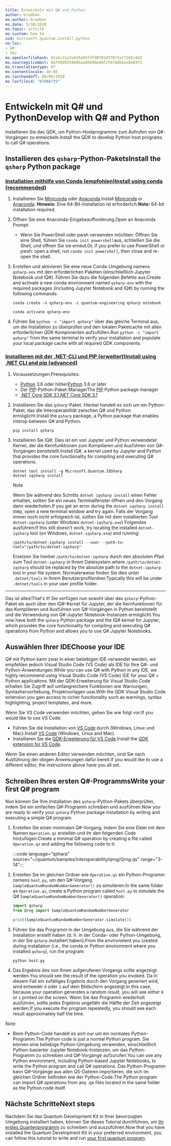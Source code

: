 ```yaml
---
title: Entwickeln mit Q# und Python
author: bradben
ms.author: bradben
ms.date: 5/30/2020
ms.topic: article
ms.custom: how-to
uid: microsoft.quantum.install.python
no-loc:
- Q#
- $$v
ms.openlocfilehash: 01a5c31a7a920a69f4f90701d370f3a772d2c4d2
ms.sourcegitcommit: 6bf99d93590d6aa80490e88f2fd74dbbee8e0371
ms.translationtype: HT
ms.contentlocale: de-DE
ms.lasthandoff: 08/06/2020
ms.locfileid: "87866739"
---
```

# <a name="develop-with-no-locq-and-python"></a><span data-ttu-id="a4836-102">Entwickeln mit Q# und Python</span><span class="sxs-lookup"><span data-stu-id="a4836-102">Develop with Q# and Python</span></span>

<span data-ttu-id="a4836-103">Installieren Sie das QDK, um Python-Hostprogramme zum Aufrufen von Q#-Vorgängen zu entwickeln.</span><span class="sxs-lookup"><span data-stu-id="a4836-103">Install the QDK to develop Python host programs to call Q# operations.</span></span>

## <a name="install-the-qsharp-python-package"></a><span data-ttu-id="a4836-104">Installieren des `qsharp`-Python-Pakets</span><span class="sxs-lookup"><span data-stu-id="a4836-104">Install the `qsharp` Python package</span></span>

### <a name="install-using-conda-recommended"></a>[<span data-ttu-id="a4836-105">Installation mithilfe von Conda (empfohlen)</span><span class="sxs-lookup"><span data-stu-id="a4836-105">Install using conda (recommended)</span></span>](#tab/tabid-conda)

1. <span data-ttu-id="a4836-106">Installieren Sie [Miniconda](https://docs.conda.io/en/latest/miniconda.html) oder [Anaconda](https://www.anaconda.com/products/individual#Downloads).</span><span class="sxs-lookup"><span data-stu-id="a4836-106">Install [Miniconda](https://docs.conda.io/en/latest/miniconda.html) or [Anaconda](https://www.anaconda.com/products/individual#Downloads).</span></span> <span data-ttu-id="a4836-107">**Hinweis:** Eine 64-Bit-Installation ist erforderlich.</span><span class="sxs-lookup"><span data-stu-id="a4836-107">**Note:** 64-bit installation required.</span></span>

1. <span data-ttu-id="a4836-108">Öffnen Sie eine Anaconda-Eingabeaufforderung.</span><span class="sxs-lookup"><span data-stu-id="a4836-108">Open an Anaconda Prompt.</span></span>

   - <span data-ttu-id="a4836-109">Wenn Sie PowerShell oder pwsh verwenden möchten: Öffnen Sie eine Shell, führen Sie `conda init powershell`aus, schließen Sie die Shell, und öffnen Sie sie erneut.</span><span class="sxs-lookup"><span data-stu-id="a4836-109">Or, if you prefer to use PowerShell or pwsh: open a shell, run `conda init powershell`, then close and re-open the shell.</span></span>

1. <span data-ttu-id="a4836-110">Erstellen und aktivieren Sie eine neue Conda-Umgebung namens `qsharp-env` mit den erforderlichen Paketen (einschließlich Jupyter Notebook und IQ#). Führen Sie dazu die folgenden Befehle aus:</span><span class="sxs-lookup"><span data-stu-id="a4836-110">Create and activate a new conda environment named `qsharp-env` with the required packages (including Jupyter Notebook and IQ#) by running the following commands:</span></span>

    ```
    conda create -n qsharp-env -c quantum-engineering qsharp notebook

    conda activate qsharp-env
    ```

1. <span data-ttu-id="a4836-111">Führen Sie `python -c "import qsharp"` über das gleiche Terminal aus, um die Installation zu überprüfen und den lokalen Paketcache mit allen erforderlichen QDK-Komponenten aufzufüllen.</span><span class="sxs-lookup"><span data-stu-id="a4836-111">Run `python -c "import qsharp"` from the same terminal to verify your installation and populate your local package cache with all required QDK components.</span></span>

### <a name="install-using-net-cli-and-pip-advanced"></a>[<span data-ttu-id="a4836-112">Installieren mit der .NET-CLI und PIP (erweitert)</span><span class="sxs-lookup"><span data-stu-id="a4836-112">Install using .NET CLI and pip (advanced)</span></span>](#tab/tabid-dotnetcli)

1. <span data-ttu-id="a4836-113">Voraussetzungen:</span><span class="sxs-lookup"><span data-stu-id="a4836-113">Prerequisites:</span></span>

    - <span data-ttu-id="a4836-114">[Python](https://www.python.org/downloads/) 3.6 oder höher</span><span class="sxs-lookup"><span data-stu-id="a4836-114">[Python](https://www.python.org/downloads/) 3.6 or later</span></span>
    - <span data-ttu-id="a4836-115">Der [PIP](https://pip.pypa.io/en/stable/installing)-Python-Paket-Manager</span><span class="sxs-lookup"><span data-stu-id="a4836-115">The [PIP](https://pip.pypa.io/en/stable/installing) Python package manager</span></span>
    - [<span data-ttu-id="a4836-116">.NET Core SDK 3.1</span><span class="sxs-lookup"><span data-stu-id="a4836-116">.NET Core SDK 3.1</span></span>](https://dotnet.microsoft.com/download/dotnet-core/3.1)


1. <span data-ttu-id="a4836-117">Installieren Sie das `qsharp`-Paket. Hierbei handelt es sich um ein Python-Paket, das die Interoperabilität zwischen Q# und Python ermöglicht.</span><span class="sxs-lookup"><span data-stu-id="a4836-117">Install the `qsharp` package, a Python package that enables interop between Q# and Python.</span></span>

    ```
    pip install qsharp
    ```

1. <span data-ttu-id="a4836-118">Installieren Sie IQ#. Dies ist ein von Jupyter und Python verwendeter Kernel, der die Kernfunktionen zum Kompilieren und Ausführen von Q#-Vorgängen bereitstellt.</span><span class="sxs-lookup"><span data-stu-id="a4836-118">Install IQ#, a kernel used by Jupyter and Python that provides the core functionality for compiling and executing Q# operations.</span></span>

    ```dotnetcli
    dotnet tool install -g Microsoft.Quantum.IQSharp
    dotnet iqsharp install
    ```

    > [!NOTE]
    > <span data-ttu-id="a4836-119">Wenn Sie während des Schritts `dotnet iqsharp install` einen Fehler erhalten, sollten Sie ein neues Terminalfenster öffnen und den Vorgang dann wiederholen.</span><span class="sxs-lookup"><span data-stu-id="a4836-119">If you get an error during the `dotnet iqsharp install` step, open a new terminal window and try again.</span></span>
    > <span data-ttu-id="a4836-120">Falls der Vorgang immer noch nicht erfolgreich ist, sollten Sie mit dem installierten Tool `dotnet-iqsharp` (unter Windows `dotnet-iqsharp.exe`) Folgendes ausführen:</span><span class="sxs-lookup"><span data-stu-id="a4836-120">If this still doesn't work, try locating the installed `dotnet-iqsharp` tool (on Windows, `dotnet-iqsharp.exe`) and running:</span></span>
    > ```
    > /path/to/dotnet-iqsharp install --user --path-to-tool="/path/to/dotnet-iqsharp"
    > ```
    > <span data-ttu-id="a4836-121">Ersetzen Sie hierbei `/path/to/dotnet-iqsharp` durch den absoluten Pfad zum Tool `dotnet-iqsharp` in Ihrem Dateisystem.</span><span class="sxs-lookup"><span data-stu-id="a4836-121">where `/path/to/dotnet-iqsharp` should be replaced by the absolute path to the `dotnet-iqsharp` tool in your file system.</span></span>
    > <span data-ttu-id="a4836-122">Normalerweise finden Sie dies unter `.dotnet/tools` in Ihrem Benutzerprofilordner.</span><span class="sxs-lookup"><span data-stu-id="a4836-122">Typically this will be under `.dotnet/tools` in your user profile folder.</span></span>
    
***

<span data-ttu-id="a4836-123">Das ist alles!</span><span class="sxs-lookup"><span data-stu-id="a4836-123">That's it!</span></span> <span data-ttu-id="a4836-124">Sie verfügen nun sowohl über das `qsharp`-Python-Paket als auch über den IQ#-Kernel für Jupyter, der die Kernfunktionen für das Kompilieren und Ausführen von Q#-Vorgängen in Python bereitstellt und die Verwendung von Q#-Jupyter Notebook-Instanzen ermöglicht.</span><span class="sxs-lookup"><span data-stu-id="a4836-124">You now have both the `qsharp` Python package and the IQ# kernel for Jupyter, which provides the core functionality for compiling and executing Q# operations from Python and allows you to use Q# Jupyter Notebooks.</span></span>

## <a name="choose-your-ide"></a><span data-ttu-id="a4836-125">Auswählen Ihrer IDE</span><span class="sxs-lookup"><span data-stu-id="a4836-125">Choose your IDE</span></span>

<span data-ttu-id="a4836-126">Q# mit Python kann zwar in einer beliebigen IDE verwendet werden, wir empfehlen jedoch Visual Studio Code (VS Code) als IDE für Ihre Q#- und Python-Anwendungen.</span><span class="sxs-lookup"><span data-stu-id="a4836-126">While you can use Q# with Python in any IDE, we highly recommend using Visual Studio Code (VS Code) IDE for your Q# + Python applications.</span></span> <span data-ttu-id="a4836-127">Mit der QDK-Erweiterung für Visual Studio Code erhalten Sie Zugriff auf umfangreichere Funktionen wie Warnungen, Syntaxhervorhebung, Projektvorlagen usw.</span><span class="sxs-lookup"><span data-stu-id="a4836-127">With the QDK Visual Studio Code extension you gain access to richer functionality such as warnings, syntax highlighting, project templates, and more.</span></span>

<span data-ttu-id="a4836-128">Wenn Sie VS Code verwenden möchten, gehen Sie wie folgt vor:</span><span class="sxs-lookup"><span data-stu-id="a4836-128">If you would like to use VS Code:</span></span>

- <span data-ttu-id="a4836-129">Führen Sie die Installation von [VS Code](https://code.visualstudio.com/download) durch (Windows, Linux und Mac).</span><span class="sxs-lookup"><span data-stu-id="a4836-129">Install [VS Code](https://code.visualstudio.com/download) (Windows, Linux and Mac).</span></span>
- <span data-ttu-id="a4836-130">Installieren Sie die [QDK-Erweiterung für VS Code](https://marketplace.visualstudio.com/items?itemName=quantum.quantum-devkit-vscode).</span><span class="sxs-lookup"><span data-stu-id="a4836-130">Install the [QDK extension for VS Code](https://marketplace.visualstudio.com/items?itemName=quantum.quantum-devkit-vscode).</span></span>

<span data-ttu-id="a4836-131">Wenn Sie einen anderen Editor verwenden möchten, sind Sie nach Ausführung der obigen Anweisungen dafür bereit.</span><span class="sxs-lookup"><span data-stu-id="a4836-131">If you would like to use a different editor, the instructions above have you all set.</span></span>

## <a name="write-your-first-no-locq-program"></a><span data-ttu-id="a4836-132">Schreiben Ihres ersten Q#-Programms</span><span class="sxs-lookup"><span data-stu-id="a4836-132">Write your first Q# program</span></span>

<span data-ttu-id="a4836-133">Nun können Sie Ihre Installation des `qsharp`-Python-Pakets überprüfen, indem Sie ein einfaches Q#-Programm schreiben und ausführen.</span><span class="sxs-lookup"><span data-stu-id="a4836-133">Now you are ready to verify your `qsharp` Python package installation by writing and executing a simple Q# program.</span></span>

1. <span data-ttu-id="a4836-134">Erstellen Sie einen minimalen Q#-Vorgang, indem Sie eine Datei mit dem Namen `Operation.qs` erstellen und ihr den folgenden Code hinzufügen:</span><span class="sxs-lookup"><span data-stu-id="a4836-134">Create a minimal Q# operation by creating a file called `Operation.qs` and adding the following code to it:</span></span>

    :::code language="qsharp" source="~/quantum/samples/interoperability/qrng/Qrng.qs" range="3-14":::

1. <span data-ttu-id="a4836-135">Erstellen Sie im gleichen Ordner wie `Operation.qs` ein Python-Programm namens `host.py`, um den Q#-Vorgang `SampleQuantumRandomNumberGenerator()` zu simulieren:</span><span class="sxs-lookup"><span data-stu-id="a4836-135">In the same folder as `Operation.qs`, create a Python program called `host.py` to simulate the Q# `SampleQuantumRandomNumberGenerator()` operation:</span></span>

    ```python
    import qsharp
    from Qrng import SampleQuantumRandomNumberGenerator

    print(SampleQuantumRandomNumberGenerator.simulate())
    ```

1. <span data-ttu-id="a4836-136">Führen Sie das Programm in der Umgebung aus, die Sie während der Installation erstellt haben (d. h. in der Conda- oder Python-Umgebung, in der Sie `qsharp` installiert haben):</span><span class="sxs-lookup"><span data-stu-id="a4836-136">From the environment you created during installation (i.e., the conda or Python environment where you installed `qsharp`), run the program:</span></span>

    ```
    python host.py
    ```

1. <span data-ttu-id="a4836-137">Das Ergebnis des von Ihnen aufgerufenen Vorgangs sollte angezeigt werden.</span><span class="sxs-lookup"><span data-stu-id="a4836-137">You should see the result of the operation you invoked.</span></span> <span data-ttu-id="a4836-138">Da in diesem Fall ein zufälliges Ergebnis durch den Vorgang generiert wird, wird entweder `0` oder `1` auf dem Bildschirm angezeigt.</span><span class="sxs-lookup"><span data-stu-id="a4836-138">In this case, because your operation generates a random result, you will see either `0` or `1` printed on the screen.</span></span> <span data-ttu-id="a4836-139">Wenn Sie das Programm wiederholt ausführen, sollte jedes Ergebnis ungefähr die Hälfte der Zeit angezeigt werden.</span><span class="sxs-lookup"><span data-stu-id="a4836-139">If you execute the program repeatedly, you should see each result approximately half the time.</span></span>

> [!NOTE]
> * <span data-ttu-id="a4836-140">Beim Python-Code handelt es sich nur um ein normales Python-Programm.</span><span class="sxs-lookup"><span data-stu-id="a4836-140">The Python code is just a normal Python program.</span></span> <span data-ttu-id="a4836-141">Sie können eine beliebige Python-Umgebung verwenden, einschließlich Python-basierter Jupyter Notebook-Instanzen, um das Python-Programm zu schreiben und Q#-Vorgänge aufzurufen.</span><span class="sxs-lookup"><span data-stu-id="a4836-141">You can use any Python environment, including Python-based Jupyter Notebooks, to write the Python program and call Q# operations.</span></span> <span data-ttu-id="a4836-142">Das Python-Programm kann Q#-Vorgänge aus allen QS-Dateien importieren, die sich im gleichen Ordner befinden wie der Python-Code.</span><span class="sxs-lookup"><span data-stu-id="a4836-142">The Python program can import Q# operations from any .qs files located in the same folder as the Python code itself.</span></span>

## <a name="next-steps"></a><span data-ttu-id="a4836-143">Nächste Schritte</span><span class="sxs-lookup"><span data-stu-id="a4836-143">Next steps</span></span>

<span data-ttu-id="a4836-144">Nachdem Sie das Quantum Development Kit in Ihrer bevorzugten Umgebung installiert haben, können Sie dieses Tutorial durchführen, um [Ihr erstes Quantenprogramm](xref:microsoft.quantum.quickstarts.qrng) zu schreiben und auszuführen.</span><span class="sxs-lookup"><span data-stu-id="a4836-144">Now that you have installed the Quantum Development Kit in your preferred environment, you can follow this tutorial to write and run [your first quantum program](xref:microsoft.quantum.quickstarts.qrng).</span></span>
